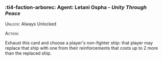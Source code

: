 ### :ti4-faction-arborec: **Agent**: Letani Ospha - _Unity Through Peace_

<span style="font-variant:small-caps;">Unlock</span>: Always Unlocked

<span style="font-variant:small-caps;">Action</span>:

Exhaust this card and choose a player's non-fighter ship: that player may replace that ship with one from their reinforcements that costs up to 2 more than the replaced ship.
